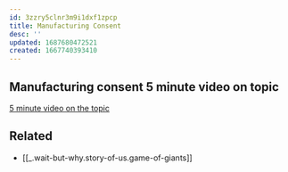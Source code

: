 ```yaml
---
id: 3zzry5clnr3m9i1dxf1zpcp
title: Manufacturing Consent
desc: ''
updated: 1687680472521
created: 1667740393410
---
```


## Manufacturing consent 5 minute video on topic
[5 minute video on the topic](https://www.youtube.com/watch?v=34LGPIXvU5M)

## Related
- [[_.wait-but-why.story-of-us.game-of-giants]]
